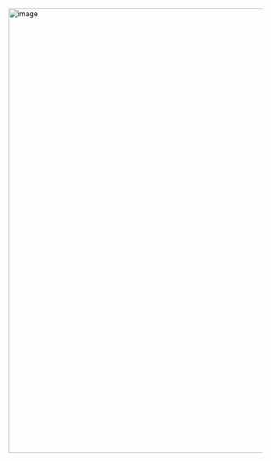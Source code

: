 <img width="881" alt="image" src="https://github.com/aaradhana-ojha/weather/assets/70123480/aa94c19d-a2d7-4652-a281-87f9361356e9">
